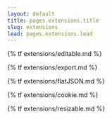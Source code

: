 ```yaml
---
layout: default
title: pages.extensions.title
slug: extensions
lead: pages.extensions.lead
---
```


{% tf extensions/editable.md %}

{% tf extensions/export.md %}

{% tf extensions/flatJSON.md %}

{% tf extensions/cookie.md %}

{% tf extensions/resizable.md %}
